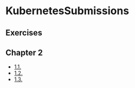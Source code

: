# KubernetesSubmissions


## Exercises

## Chapter 2

- [1.1.](https://github.com/MatiasSinisalo/devopswithkubernetes/releases/tag/v1.1)
- [1.2.](https://github.com/MatiasSinisalo/devopswithkubernetes/releases/tag/v1.2)
- [1.3.](https://github.com/MatiasSinisalo/devopswithkubernetes/releases/tag/v1.3)
